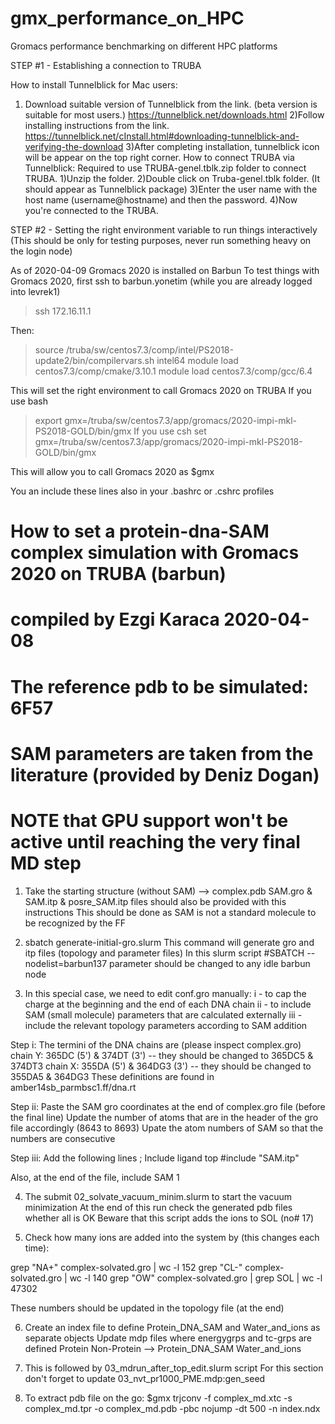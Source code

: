 # gmx_performance_on_HPC
Gromacs performance benchmarking on different HPC platforms


STEP #1 - Establishing a connection to TRUBA

How to install Tunnelblick for Mac users:
1) Download suitable version of Tunnelblick from the link. (beta version is suitable for most users.)
https://tunnelblick.net/downloads.html
2)Follow installing instructions from the link.
https://tunnelblick.net/cInstall.html#downloading-tunnelblick-and-verifying-the-download
3)After completing installation, tunnelblick icon will be appear on the top right corner. 
How to connect TRUBA via Tunnelblick:
Required to use TRUBA-genel.tblk.zip folder to connect TRUBA.
1)Unzip the folder.
2)Double click on Truba-genel.tblk folder. (It should appear as Tunnelblick package)
3)Enter the user name with the host name (username@hostname) and then the password.
4)Now you're connected to the TRUBA.

STEP #2 - Setting the right environment variable to run things interactively
(This should be only for testing purposes, never run something heavy on the login node)

As of 2020-04-09 Gromacs 2020 is installed on Barbun
To test things with Gromacs 2020, first ssh to barbun.yonetim (while you are already logged into levrek1)
> ssh 172.16.11.1

Then:
> source /truba/sw/centos7.3/comp/intel/PS2018-update2/bin/compilervars.sh intel64
> module load centos7.3/comp/cmake/3.10.1
> module load centos7.3/comp/gcc/6.4

This will set the right environment to call Gromacs 2020 on TRUBA
If you use bash
> export gmx=/truba/sw/centos7.3/app/gromacs/2020-impi-mkl-PS2018-GOLD/bin/gmx
If you use csh
> set gmx=/truba/sw/centos7.3/app/gromacs/2020-impi-mkl-PS2018-GOLD/bin/gmx

This will allow you to call Gromacs 2020 as $gmx

You an include these lines also in your .bashrc or .cshrc profiles


# How to set a protein-dna-SAM complex simulation with Gromacs 2020 on TRUBA (barbun)
# compiled by Ezgi Karaca 2020-04-08
# The reference pdb to be simulated: 6F57
# SAM parameters are taken from the literature (provided by Deniz Dogan)
# NOTE that GPU support won't be active until reaching the very final MD step

1) Take the starting structure (without SAM) --> complex.pdb
SAM.gro & SAM.itp & posre_SAM.itp files should also be provided with this instructions
This should be done as SAM is not a standard molecule to be recognized by the FF

2) sbatch generate-initial-gro.slurm
This command will generate gro and itp files (topology and parameter files)
In this slurm script #SBATCH --nodelist=barbun137 parameter should be changed to any idle barbun node

3) In this special case, we need to edit conf.gro manually:
	i - to cap the charge at the beginning and the end of each DNA chain
	ii - to include SAM (small molecule) parameters that are calculated externally
	iii - include the relevant topology parameters according to SAM addition

Step i: The termini of the DNA chains are (please inspect complex.gro)
chain Y: 365DC (5') & 374DT (3') -- they should be changed to 365DC5 & 374DT3
chain X: 355DA (5') & 364DG3 (3') -- they should be changed to 355DA5 & 364DG3
These definitions are found in amber14sb_parmbsc1.ff/dna.rt

Step ii: Paste the SAM gro coordinates at the end of complex.gro file (before the final line)
Update the number of atoms that are in the header of the gro file accordingly (8643 to 8693)
Upate the atom numbers of SAM so that the numbers are consecutive

Step iii: Add the following lines
; Include ligand top
#include "SAM.itp"

Also, at the end of the file, include
SAM                 1

4) The submit 02_solvate_vacuum_minim.slurm to start the vacuum minimization
At the end of this run check the generated pdb files whether all is OK
Beware that this script adds the ions to SOL (no# 17)

5) Check how many ions are added into the system by (this changes each time):

grep "NA+" complex-solvated.gro  | wc -l
152
grep "CL-" complex-solvated.gro  | wc -l
140
grep "OW" complex-solvated.gro  | grep SOL | wc -l
47302

These numbers should be updated in the topology file (at the end)

6) Create an index file to define Protein_DNA_SAM and Water_and_ions as separate objects
Update mdp files where energygrps and tc-grps are defined
Protein Non-Protein --> Protein_DNA_SAM Water_and_ions

5) This is followed by 03_mdrun_after_top_edit.slurm script
	For this section don't forget to update 03_nvt_pr1000_PME.mdp:gen_seed
	
6) To extract pdb file on the go:
$gmx trjconv -f complex_md.xtc -s complex_md.tpr -o complex_md.pdb -pbc nojump -dt 500 -n index.ndx